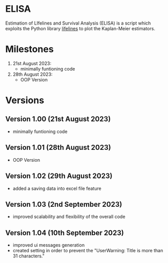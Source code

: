 # ELISA
Estimation of LIfelines and Survival Analysis (ELISA) is a script which exploits the Python library <a href="https://lifelines.readthedocs.io/en/stable/index.html">lifelines</a> to plot the Kaplan-Meier estimators.

# Milestones
1. 21st August 2023:
   - minimally funtioning code
2. 28th August 2023: 
   - OOP Version

# Versions
## Version 1.00 (21st August 2023)
- minimally funtioning code
## Version 1.01 (28th August 2023)
- OOP Version
## Version 1.02 (29th August 2023)
- added a saving data into excel file feature
## Version 1.03 (2nd September 2023)
- improved scalability and flexibility of the overall code
## Version 1.04 (10th September 2023)
- improved ui messages generation
- created setting in order to prevent the "UserWarning: Title is more than 31 characters."
